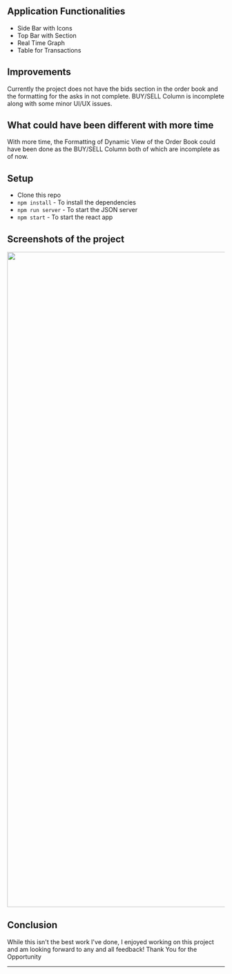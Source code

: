 ## Application Functionalities

- Side Bar with Icons
- Top Bar with Section
- Real Time Graph
- Table for Transactions

## Improvements

Currently the project does not have the bids section in the order book and the formatting for the asks in not complete. BUY/SELL Column is incomplete along with some minor UI/UX issues.

## What could have been different with more time

With more time, the Formatting of Dynamic View of the Order Book could have been done as the BUY/SELL Column both of which are incomplete as of now.

## Setup

- Clone this repo
- `npm install` - To install the dependencies
- `npm run server` - To start the JSON server
- `npm start` - To start the react app

## Screenshots of the project
<img width="1512"  src="./images/Screenshot.png">

## Conclusion

While this isn't the best work I've done, I enjoyed working on this project and am looking forward to any and all feedback! Thank You for the Opportunity

---